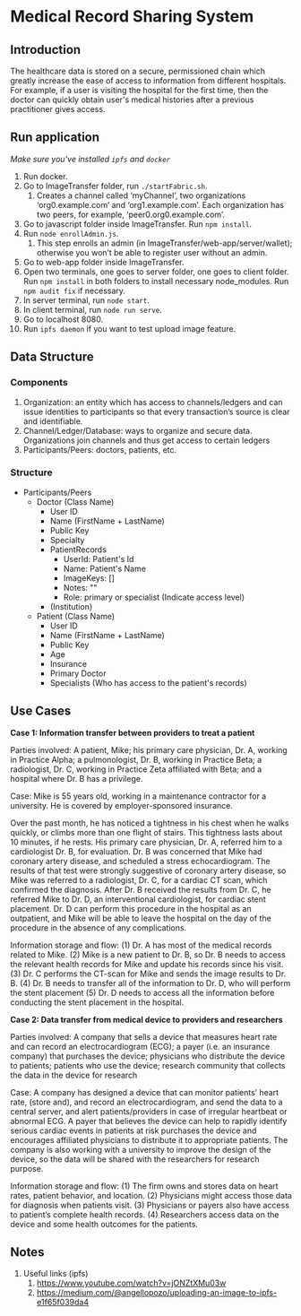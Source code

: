 # Medical Record Sharing System
## Introduction
The healthcare data is stored on a secure, permissioned chain which greatly increase the ease of access to information from different hospitals. For example, if a user is visiting the hospital for the first time, then the doctor can quickly obtain user's medical histories after a previous practitioner gives access. 

## Run application
*Make sure you've installed `ipfs` and `docker`*
1. Run docker. 
2. Go to ImageTransfer folder, run `./startFabric.sh`. <br/>
   1. Creates a channel called ‘myChannel’, two organizations ‘org0.example.com’ and ‘org1.example.com’. Each organization has two peers, for example, ‘peer0.org0.example.com’. 
3. Go to javascript folder inside ImageTransfer. Run `npm install`. 
4. Run `node enrollAdmin.js`. 
   1. This step enrolls an admin (in ImageTransfer/web-app/server/wallet); otherwise you won’t be able to register user without an admin. 
5. Go to web-app folder inside ImageTransfer. 
6. Open two terminals, one goes to server folder, one goes to client folder. Run `npm install` in both folders to install necessary node_modules. Run `npm audit fix` if necessary. 
7. In server terminal, run `node start`. 
8. In client terminal, run `node run serve`. 
9. Go to localhost 8080. 
10. Run `ipfs daemon` if you want to test upload image feature. 

## Data Structure
### Components
1. Organization: an entity which has access to channels/ledgers and can issue identities to participants so that every transaction’s source is clear and identifiable. 
2. Channel/Ledger/Database: ways to organize and secure data. Organizations join channels and thus get access to certain ledgers
3. Participants/Peers: doctors, patients, etc. 

### Structure
- Participants/Peers
  - Doctor (Class Name)
    - User ID
    - Name (FirstName + LastName)
    - Public Key
    - Specialty
    - PatientRecords
      - UserId: Patient's Id
      - Name: Patient's Name
      - ImageKeys: []
      - Notes: ""
      - Role: primary or specialist (Indicate access level)
    - (Institution)
  - Patient (Class Name)
    - User ID
    - Name (FirstName + LastName)
    - Public Key
    - Age
    - Insurance
    - Primary Doctor
    - Specialists (Who has access to the patient's records)

## Use Cases
**Case 1: Information transfer between providers to treat a patient**

Parties involved: A patient, Mike; his primary care physician, Dr. A, working in Practice Alpha; a pulmonologist, Dr. B, working in Practice Beta; a radiologist, Dr. C, working in Practice Zeta affiliated with Beta; and a hospital where Dr. B has a privilege.

Case: Mike is 55 years old, working in a maintenance contractor for a university. He is covered by employer-sponsored insurance.

Over the past month, he has noticed a tightness in his chest when he walks quickly, or climbs more than one flight of stairs. This tightness lasts about 10 minutes, if he rests. His primary care physician, Dr. A, referred him to a cardiologist Dr. B, for evaluation. Dr. B was concerned that Mike had coronary artery disease, and scheduled a stress echocardiogram. The results of that test were strongly suggestive of coronary artery disease, so Mike was referred to a radiologist, Dr. C, for a cardiac CT scan, which confirmed the diagnosis. After Dr. B received the results from Dr. C, he referred Mike to Dr. D, an interventional cardiologist, for cardiac stent placement. Dr. D can perform this procedure in the hospital as an outpatient, and Mike will be able to leave the hospital on the day of the procedure in the absence of any complications.

Information storage and flow: (1) Dr. A has most of the medical records related to Mike. (2) Mike is a new patient to Dr. B, so Dr. B needs to access the relevant health records for Mike and update his records since his visit. (3) Dr. C performs the CT-scan for Mike and sends the image results to Dr. B. (4) Dr. B needs to transfer all of the information to Dr. D, who will perform the stent placement (5) Dr. D needs to access all the information before conducting the stent placement in the hospital.


**Case 2: Data transfer from medical device to providers and researchers**

Parties involved: A company that sells a device that measures heart rate and can record an electrocardiogram (ECG); a payer (i.e. an insurance company) that purchases the device; physicians who distribute the device to patients; patients who use the device; research community that collects the data in the device for research

Case: A company has designed a device that can monitor patients’ heart rate, (store and), and record an electrocardiogram, and send the data to a central server, and alert patients/providers in case of irregular heartbeat or abnormal ECG. A payer that believes the device can help to rapidly identify serious cardiac events in patients at risk purchases the device and encourages affiliated physicians to distribute it to appropriate patients. The company is also working with a university to improve the design of the device, so the data will be shared with the researchers for research purpose. 

Information storage and flow: (1) The firm owns and stores data on heart rates, patient behavior, and location. (2) Physicians might access those data for diagnosis when patients visit. (3) Physicians or payers also have access to patient’s complete health records. (4) Researchers access data on the device and some health outcomes for the patients. 

## Notes
1. Useful links (ipfs)
   1. https://www.youtube.com/watch?v=jONZtXMu03w
   2. https://medium.com/@angellopozo/uploading-an-image-to-ipfs-e1f65f039da4
